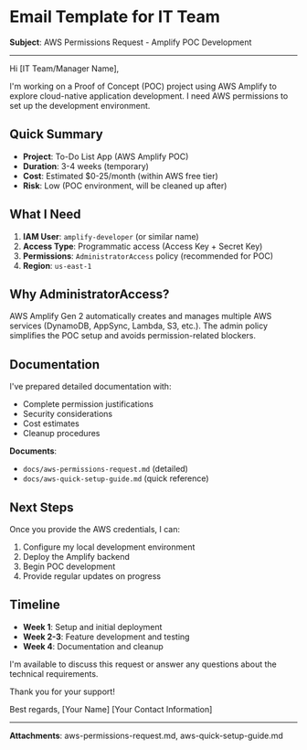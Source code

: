 # Email Template for IT Team

**Subject**: AWS Permissions Request - Amplify POC Development

---

Hi [IT Team/Manager Name],

I'm working on a Proof of Concept (POC) project using AWS Amplify to explore cloud-native application development. I need AWS permissions to set up the development environment.

## Quick Summary
- **Project**: To-Do List App (AWS Amplify POC)
- **Duration**: 3-4 weeks (temporary)
- **Cost**: Estimated $0-25/month (within AWS free tier)
- **Risk**: Low (POC environment, will be cleaned up after)

## What I Need
1. **IAM User**: `amplify-developer` (or similar name)
2. **Access Type**: Programmatic access (Access Key + Secret Key)
3. **Permissions**: `AdministratorAccess` policy (recommended for POC)
4. **Region**: `us-east-1`

## Why AdministratorAccess?
AWS Amplify Gen 2 automatically creates and manages multiple AWS services (DynamoDB, AppSync, Lambda, S3, etc.). The admin policy simplifies the POC setup and avoids permission-related blockers.

## Documentation
I've prepared detailed documentation with:
- Complete permission justifications
- Security considerations
- Cost estimates
- Cleanup procedures

**Documents**: 
- `docs/aws-permissions-request.md` (detailed)
- `docs/aws-quick-setup-guide.md` (quick reference)

## Next Steps
Once you provide the AWS credentials, I can:
1. Configure my local development environment
2. Deploy the Amplify backend
3. Begin POC development
4. Provide regular updates on progress

## Timeline
- **Week 1**: Setup and initial deployment
- **Week 2-3**: Feature development and testing
- **Week 4**: Documentation and cleanup

I'm available to discuss this request or answer any questions about the technical requirements.

Thank you for your support!

Best regards,
[Your Name]
[Your Contact Information]

---

**Attachments**: aws-permissions-request.md, aws-quick-setup-guide.md
